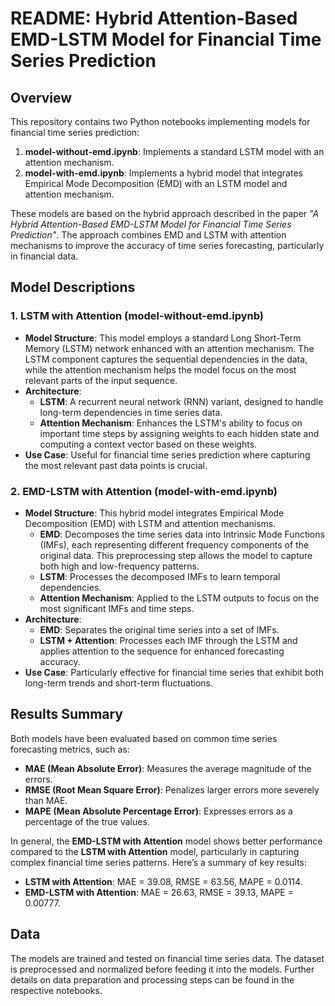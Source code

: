 
# README: Hybrid Attention-Based EMD-LSTM Model for Financial Time Series Prediction

## Overview

This repository contains two Python notebooks implementing models for financial time series prediction:
1. **model-without-emd.ipynb**: Implements a standard LSTM model with an attention mechanism.
2. **model-with-emd.ipynb**: Implements a hybrid model that integrates Empirical Mode Decomposition (EMD) with an LSTM model and attention mechanism.

These models are based on the hybrid approach described in the paper *"A Hybrid Attention-Based EMD-LSTM Model for Financial Time Series Prediction"*. The approach combines EMD and LSTM with attention mechanisms to improve the accuracy of time series forecasting, particularly in financial data.

## Model Descriptions

### 1. **LSTM with Attention (model-without-emd.ipynb)**
   - **Model Structure**: This model employs a standard Long Short-Term Memory (LSTM) network enhanced with an attention mechanism. The LSTM component captures the sequential dependencies in the data, while the attention mechanism helps the model focus on the most relevant parts of the input sequence.
   - **Architecture**:
     - **LSTM**: A recurrent neural network (RNN) variant, designed to handle long-term dependencies in time series data.
     - **Attention Mechanism**: Enhances the LSTM's ability to focus on important time steps by assigning weights to each hidden state and computing a context vector based on these weights.
   - **Use Case**: Useful for financial time series prediction where capturing the most relevant past data points is crucial.

### 2. **EMD-LSTM with Attention (model-with-emd.ipynb)**
   - **Model Structure**: This hybrid model integrates Empirical Mode Decomposition (EMD) with LSTM and attention mechanisms.
     - **EMD**: Decomposes the time series data into Intrinsic Mode Functions (IMFs), each representing different frequency components of the original data. This preprocessing step allows the model to capture both high and low-frequency patterns.
     - **LSTM**: Processes the decomposed IMFs to learn temporal dependencies.
     - **Attention Mechanism**: Applied to the LSTM outputs to focus on the most significant IMFs and time steps.
   - **Architecture**:
     - **EMD**: Separates the original time series into a set of IMFs.
     - **LSTM + Attention**: Processes each IMF through the LSTM and applies attention to the sequence for enhanced forecasting accuracy.
   - **Use Case**: Particularly effective for financial time series that exhibit both long-term trends and short-term fluctuations.

## Results Summary

Both models have been evaluated based on common time series forecasting metrics, such as:
- **MAE (Mean Absolute Error)**: Measures the average magnitude of the errors.
- **RMSE (Root Mean Square Error)**: Penalizes larger errors more severely than MAE.
- **MAPE (Mean Absolute Percentage Error)**: Expresses errors as a percentage of the true values.

In general, the **EMD-LSTM with Attention** model shows better performance compared to the **LSTM with Attention** model, particularly in capturing complex financial time series patterns. Here’s a summary of key results:
- **LSTM with Attention**: MAE = 39.08, RMSE = 63.56, MAPE = 0.0114.
- **EMD-LSTM with Attention**: MAE = 26.63, RMSE = 39.13, MAPE = 0.00777.

## Data

The models are trained and tested on financial time series data. The dataset is preprocessed and normalized before feeding it into the models. Further details on data preparation and processing steps can be found in the respective notebooks.

